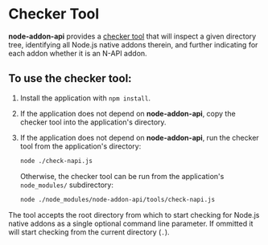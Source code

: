 # Checker Tool

**node-addon-api** provides a [checker tool][] that will inspect a given
directory tree, identifying all Node.js native addons therein, and further
indicating for each addon whether it is an N-API addon.

## To use the checker tool:

  1. Install the application with `npm install`.

  2. If the application does not depend on **node-addon-api**, copy the
     checker tool into the application's directory.

  3. If the application does not depend on **node-addon-api**, run the checker
     tool from the application's directory:

     ```sh
     node ./check-napi.js
     ```

     Otherwise, the checker tool can be run from the application's
     `node_modules/` subdirectory:

     ```sh
     node ./node_modules/node-addon-api/tools/check-napi.js
     ```

The tool accepts the root directory from which to start checking for Node.js
native addons as a single optional command line parameter. If ommitted it will
start checking from the current directory (`.`).

[checker tool]: ../tools/check-napi.js

